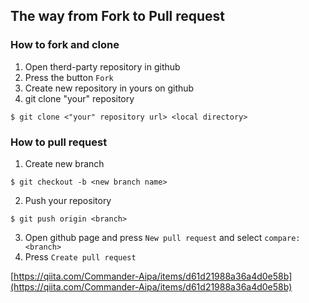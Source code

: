 ## The way from Fork to Pull request

### How to fork and clone

1. Open therd-party repository in github
2. Press the button `Fork`
  1. Create new repository in yours on github
3. git clone "your" repository

```
$ git clone <"your" repository url> <local directory>
```

### How to pull request

1. Create new branch

```
$ git checkout -b <new branch name>
```

2. Push your repository

```
$ git push origin <branch>
```

3. Open github page and press `New pull request` and select `compare: <branch>`
4. Press `Create pull request`

[https://qiita.com/Commander-Aipa/items/d61d21988a36a4d0e58b](https://qiita.com/Commander-Aipa/items/d61d21988a36a4d0e58b)
